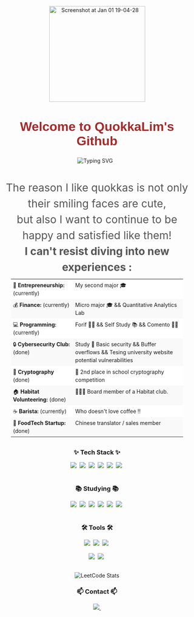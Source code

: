 <div align="center" style="margin: 30px 0;">
  <img width="253" alt="Screenshot at Jan 01 19-04-28" src="https://github.com/user-attachments/assets/8946664c-9926-43e7-b9af-1bc385e4be27" />

  <h1 style="
      font-family: 'Arial', sans-serif;
      font-size: 2.4em;
      font-weight: bold;
      color: #A52A2A; /* SaddleBrown */
      margin-bottom: 10px;">
    Welcome to QuokkaLim's Github
  </h1>

<div style="
  display: flex;
  align-items: center;
  justify-content: center; 
  margin-bottom: 15px;
">

  <img 
    src="https://readme-typing-svg.demolab.com?font=Fira+Code&size=22&duration=2000&pause=300&color=A52A2A&center=true&vCenter=true&width=435&lines=Hello+There!;I'm+a+CS+Major+at+Hanyang;Nice+to+Meet+You!"
    alt="Typing SVG"
    style="margin-right: 10px;"
  />


</div>

<p style="
    font-size: 2em; 
    color: #555;
    margin-bottom: 10px; 
    text-align: center; 
    line-height: 1.5; 
">
    The reason I like quokkas is not only their smiling faces are cute,<br>
    but also I want to continue to be happy and satisfied like them!<br>
    <strong>I can't resist diving into new experiences :</strong>
</p>

<table style="
    margin: 0 auto; 
    text-align: left;
    font-size: 1em; 
    border-spacing: 0; 
    width: 90%; 
    line-height: 1.5; 
">
  <tr style="background-color: #ffffff;">
    <td style="vertical-align: top; padding: 5px;">
      🚀 <strong>Entrepreneurship:</strong> (currently)
    </td>
    <td style="vertical-align: top; padding: 5px;">
      My second major 🎓
    </td>
  </tr>

  <tr style="background-color: #f9f9f9;">
    <td style="vertical-align: top; padding: 5px;">
      💰 <strong>Finance:</strong> (currently)
    </td>
    <td style="vertical-align: top; padding: 5px;">
      Micro major 🎓 && Quantitative Analytics Lab
    </td>
  </tr>

  <tr style="background-color: #ffffff;">
    <td style="vertical-align: top; padding: 5px;">
      💻 <strong>Programming:</strong> (currently)
    </td>
    <td style="vertical-align: top; padding: 5px;">
      Forif 🧑‍💻 && Self Study 📚 && Comento 🧑‍💻
    </td>
  </tr>

  <tr style="background-color: #f9f9f9;">
    <td style="vertical-align: top; padding: 5px;">
      🔒 <strong>Cybersecurity Club:</strong> (done)
    </td>
    <td style="vertical-align: top; padding: 5px;">
      Study 🧐  Basic security && Buffer overflows && Tesing university website potential vulnerabilities
    </td>
  </tr>

  <tr style="background-color: #ffffff;">
    <td style="vertical-align: top; padding: 5px;">
      🔐 <strong>Cryptography</strong> (done)
    </td>
    <td style="vertical-align: top; padding: 5px;">
      🥈 2nd place in school cryptography competition
    </td>
  </tr>

  <tr style="background-color: #f9f9f9;">
    <td style="vertical-align: top; padding: 5px;">
      🏠 <strong>Habitat Volunteering:</strong> (done)
    </td>
    <td style="vertical-align: top; padding: 5px;">
      👨🏻‍💼 Board member of a Habitat club.
    </td>
  </tr>

  <tr style="background-color: #ffffff;">
    <td style="vertical-align: top; padding: 5px;">
      ☕ <strong>Barista:</strong> (currently)
    </td>
    <td style="vertical-align: top; padding: 5px;">
      Who doesn't love  coffee ‼
    </td>
  </tr>

  <tr style="background-color: #f9f9f9;">
    <td style="vertical-align: top; padding: 5px;">
      🧋 <strong>FoodTech Startup:</strong> (done)
    </td>
    <td style="vertical-align: top; padding: 5px;">
      Chinese translator / sales member
    </td>
  </tr>
</table>
</div>

<h3 align="center">✨ Tech Stack ✨</h3>
<div align="center">
  <img src="https://img.shields.io/badge/python-3670A0?style=for-the-badge&logo=python&logoColor=ffdd54" />&nbsp
  <img src="https://img.shields.io/badge/pandas-150458.svg?style=for-the-badge&logo=pandas&logoColor=white" />&nbsp
  <img src="https://img.shields.io/badge/numpy-4d77cf.svg?style=for-the-badge&logo=numpy&logoColor=white" />&nbsp
  <img src="https://img.shields.io/badge/Matplotlib-11557c.svg?style=for-the-badge&logo=Matplotlib&logoColor=white" />&nbsp
  <img src="https://img.shields.io/badge/C-00599C.svg?style=for-the-badge&logo=c&logoColor=white" />&nbsp
  <img src="https://img.shields.io/badge/C++-00599C.svg?style=for-the-badge&logo=c%2B%2B&logoColor=white" />&nbsp
</div>

<br>

<h3 align="center">📚 Studying 📚</h3>
<div align="center">
  <img src="https://img.shields.io/badge/react-20232a.svg?style=for-the-badge&logo=react&logoColor=61DAFB" />&nbsp
  <img src="https://img.shields.io/badge/javascript-F7DF1E.svg?style=for-the-badge&logo=javascript&logoColor=20232a" />&nbsp
  <img src="https://img.shields.io/badge/html5-E34F26.svg?style=for-the-badge&logo=html5&logoColor=white" />&nbsp
  <img src="https://img.shields.io/badge/tailwindcss-1daabb.svg?style=for-the-badge&logo=tailwind-css&logoColor=white" />&nbsp
  <img src="https://img.shields.io/badge/css3-1572B6.svg?style=for-the-badge&logo=css3&logoColor=white" />&nbsp
  <img src="https://img.shields.io/badge/swift-FA7343.svg?style=for-the-badge&logo=swift&logoColor=white" />&nbsp
</div>
<br>

<h3 align="center">🛠 Tools 🛠</h3>
<div align="center">
  <img src="https://img.shields.io/badge/git-F05033.svg?style=for-the-badge&logo=git&logoColor=white" />&nbsp
  <img src="https://img.shields.io/badge/github-181717.svg?style=for-the-badge&logo=github&logoColor=white" />&nbsp
  <img src="https://img.shields.io/badge/Notion-F3F3F3.svg?style=for-the-badge&logo=notion&logoColor=black" />&nbsp
</div>

<br>

<div align="center">
  <img src="https://img.shields.io/badge/VSCode-2C2C32.svg?style=for-the-badge&logo=visual-studio-code&logoColor=22ABF3" />&nbsp
  <img src="https://img.shields.io/badge/jupyter-2C2C32.svg?style=for-the-badge&logo=jupyter&logoColor=F37726" />&nbsp
  <!-- <img src="https://img.shields.io/badge/Colab-2C2C32.svg?style=for-the-badge&logo=googlecolab&logoColor=F9AB00" />&nbsp -->
</div>

<br>

<p align="center">
  <img src="https://leetcard.jacoblin.cool/happ11quokka" alt="LeetCode Stats" />
</p>

<h3 align="center">📫 Contact 📫</h3>
<div align="center">
  <a href="mailto:limdongxian1207@gmail.com@gmail.com">
    <img
      src="https://img.shields.io/badge/LIMDONGXIAN1207DOTGMAIL-D14836?style=for-the-badge&logo=gmail&logoColor=white"
    />&nbsp
  </a>
</div>
